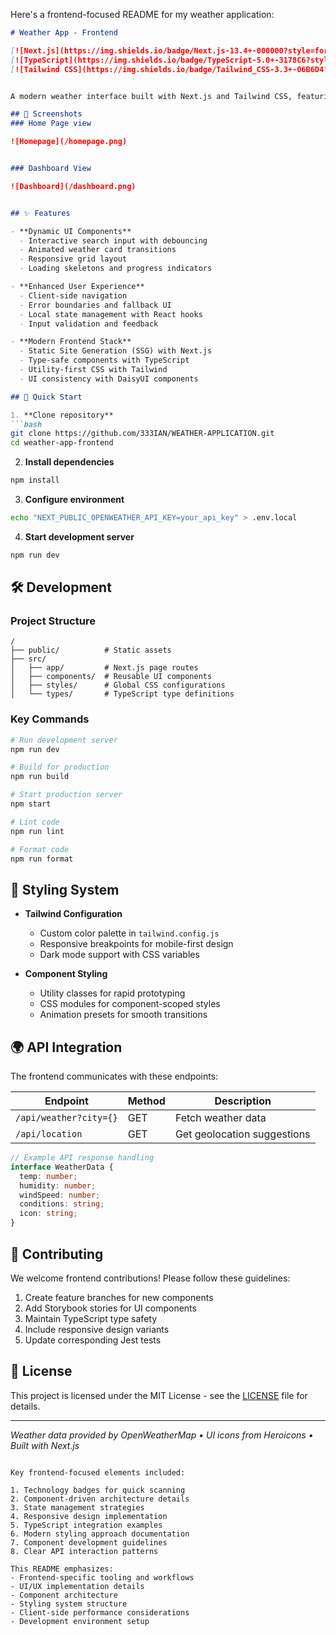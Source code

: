 Here's a frontend-focused README for my weather application:

```markdown
# Weather App - Frontend

[![Next.js](https://img.shields.io/badge/Next.js-13.4+-000000?style=for-the-badge&logo=nextdotjs&logoColor=white)](https://nextjs.org/)
[![TypeScript](https://img.shields.io/badge/TypeScript-5.0+-3178C6?style=for-the-badge&logo=typescript&logoColor=white)](https://www.typescriptlang.org/)
[![Tailwind CSS](https://img.shields.io/badge/Tailwind_CSS-3.3+-06B6D4?style=for-the-badge&logo=tailwind-css&logoColor=white)](https://tailwindcss.com/)


A modern weather interface built with Next.js and Tailwind CSS, featuring real-time data visualization and responsive design.

## 🎥 Screenshots
### Home Page view

![Homepage](/homepage.png)


### Dashboard View

![Dashboard](/dashboard.png)


## ✨ Features

- **Dynamic UI Components**
  - Interactive search input with debouncing
  - Animated weather card transitions
  - Responsive grid layout
  - Loading skeletons and progress indicators

- **Enhanced User Experience**
  - Client-side navigation
  - Error boundaries and fallback UI
  - Local state management with React hooks
  - Input validation and feedback

- **Modern Frontend Stack**
  - Static Site Generation (SSG) with Next.js
  - Type-safe components with TypeScript
  - Utility-first CSS with Tailwind
  - UI consistency with DaisyUI components

## 🚀 Quick Start

1. **Clone repository**
```bash
git clone https://github.com/333IAN/WEATHER-APPLICATION.git
cd weather-app-frontend
```

2. **Install dependencies**
```bash
npm install
```

3. **Configure environment**
```bash
echo "NEXT_PUBLIC_OPENWEATHER_API_KEY=your_api_key" > .env.local
```

4. **Start development server**
```bash
npm run dev
```

## 🛠️ Development

### Project Structure
```
/
├── public/          # Static assets
├── src/
│   ├── app/         # Next.js page routes
│   ├── components/  # Reusable UI components
│   ├── styles/      # Global CSS configurations
│   └── types/       # TypeScript type definitions
```

### Key Commands
```bash
# Run development server
npm run dev

# Build for production
npm run build

# Start production server
npm start

# Lint code
npm run lint

# Format code
npm run format
```

## 🎨 Styling System

- **Tailwind Configuration**
  - Custom color palette in `tailwind.config.js`
  - Responsive breakpoints for mobile-first design
  - Dark mode support with CSS variables

- **Component Styling**
  - Utility classes for rapid prototyping
  - CSS modules for component-scoped styles
  - Animation presets for smooth transitions

## 🌍 API Integration

The frontend communicates with these endpoints:

| Endpoint              | Method | Description                |
|-----------------------|--------|----------------------------|
| `/api/weather?city={}` | GET    | Fetch weather data         |
| `/api/location`        | GET    | Get geolocation suggestions|

```ts
// Example API response handling
interface WeatherData {
  temp: number;
  humidity: number;
  windSpeed: number;
  conditions: string;
  icon: string;
}
```

## 🤝 Contributing

We welcome frontend contributions! Please follow these guidelines:

1. Create feature branches for new components
2. Add Storybook stories for UI components
3. Maintain TypeScript type safety
4. Include responsive design variants
5. Update corresponding Jest tests

## 📄 License

This project is licensed under the MIT License - see the [LICENSE](LICENSE) file for details.

---

*Weather data provided by OpenWeatherMap • UI icons from Heroicons • Built with Next.js*
```

Key frontend-focused elements included:

1. Technology badges for quick scanning
2. Component-driven architecture details
3. State management strategies
4. Responsive design implementation
5. TypeScript integration examples
6. Modern styling approach documentation
7. Component development guidelines
8. Clear API interaction patterns

This README emphasizes:
- Frontend-specific tooling and workflows
- UI/UX implementation details
- Component architecture
- Styling system structure
- Client-side performance considerations
- Development environment setup







































